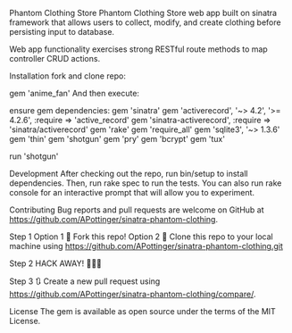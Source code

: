 Phantom Clothing Store
Phantom Clothing Store web app built on sinatra framework that allows users to collect, modify, and create clothing before persisting input to database.

Web app functionality exercises strong RESTful route methods to map controller CRUD actions.

Installation
fork and clone repo:

gem 'anime_fan'
And then execute:

ensure gem dependencies:
gem 'sinatra'
gem 'activerecord', '~> 4.2', '>= 4.2.6', :require => 'active_record'
gem 'sinatra-activerecord', :require => 'sinatra/activerecord'
gem 'rake'
gem 'require_all'
gem 'sqlite3', '~> 1.3.6'
gem 'thin'
gem 'shotgun'
gem 'pry'
gem 'bcrypt'
gem 'tux'

run 'shotgun'

Development
After checking out the repo, run bin/setup to install dependencies. Then, run rake spec to run the tests. You can also run rake console for an interactive prompt that will allow you to experiment.

Contributing
Bug reports and pull requests are welcome on GitHub at https://github.com/APottinger/sinatra-phantom-clothing.

Step 1 Option 1 🍴 Fork this repo! Option 2 👯 Clone this repo to your local machine using https://github.com/APottinger/sinatra-phantom-clothing.git

Step 2 HACK AWAY! 🔨🔨🔨

Step 3 🔃 Create a new pull request using https://github.com/APottinger/sinatra-phantom-clothing/compare/.

License
The gem is available as open source under the terms of the MIT License.
